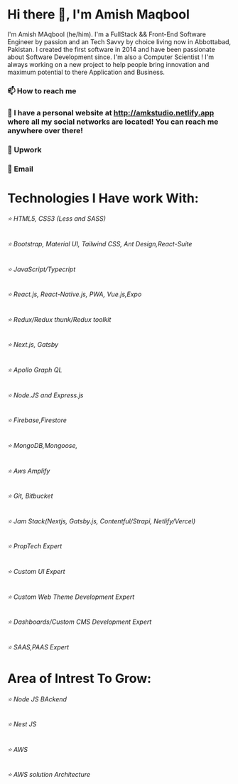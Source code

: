 # Hi there 👋, I'm Amish Maqbool
I'm Amish MAqbool  (he/him). I'm a FullStack && Front-End Software Engineer by passion and an Tech Savvy by choice living now in Abbottabad, Pakistan. I created the first software in 2014 and have been passionate about Software Development  since. I'm also a Computer Scientist ! I'm always working on a new project to help people bring innovation and maximum potential to there Application and Business.
 
### 📫 How to reach me
### 🔗 I have a personal website at http://amkstudio.netlify.app where all my social networks are located! You can reach me anywhere over there!
### 💬 Upwork
### 📇 Email

# Technologies I Have work With:
###### ⭐️ HTML5, CSS3 (Less and SASS)
###### ⭐️ Bootstrap, Material UI, Tailwind CSS, Ant Design,React-Suite
###### ⭐️ JavaScript/Typecript
###### ⭐️ React.js, React-Native.js, PWA, Vue.js,Expo
###### ⭐️ Redux/Redux thunk/Redux toolkit
###### ⭐️ Next.js, Gatsby
###### ⭐️ Apollo Graph QL
###### ⭐️ Node.JS and Express.js
###### ⭐️ Firebase,Firestore
###### ⭐️ MongoDB,Mongoose,
###### ⭐️ Aws Amplify
###### ⭐️ Git, Bitbucket
###### ⭐️ Jam Stack(Nextjs, Gatsby.js, Contentful/Strapi, Netlify/Vercel)
###### ⭐️ PropTech Expert
###### ⭐️ Custom UI Expert
###### ⭐️ Custom Web Theme Development Expert
###### ⭐️ Dashboards/Custom CMS Development Expert
###### ⭐️ SAAS,PAAS Expert
# Area of Intrest To Grow:
###### ⭐️ Node JS BAckend
###### ⭐️ Nest JS
###### ⭐️ AWS 
###### ⭐️ AWS solution Architecture


